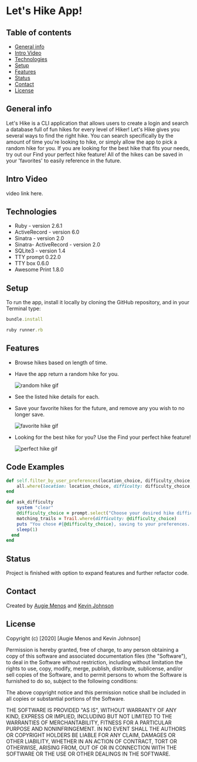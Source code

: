 # Let's Hike App!


## Table of contents
* [General info](#general-info)
* [Intro Video](#intro-video)
* [Technologies](#technologies)
* [Setup](#setup)
* [Features](#features)
* [Status](#status)
* [Contact](#contact)
* [License](#license)


## General info
Let's Hike is a CLI application that allows users to create a login and search a database full of fun hikes for every level of Hiker! Let's Hike gives you several ways to find the right hike. You can search specifically by the amount of time you're looking to hike, 
or simply allow the app to pick a random hike for you. If you are looking for the best hike that fits your needs, try out our Find your perfect hike feature! All of the hikes can be saved in your 'favorites' to easily reference in the future.


## Intro Video

video link here. 

## Technologies
* Ruby - version 2.6.1
* ActiveRecord - version 6.0
* Sinatra - version 2.0
* Sinatra- ActiveRecord - version 2.0
* SQLite3 - version 1.4
* TTY prompt 0.22.0
* TTY box 0.6.0
* Awesome Print 1.8.0



## Setup
To run the app, install it locally by cloning the GitHub repository, and in your Terminal type:
```ruby
bundle.install
```
```ruby
ruby runner.rb
``` 

## Features
* Browse hikes based on length of time.
* Have the app return a random hike for you.
     

     ![random hike gif](Media/randomhike.gif)


* See the listed hike details for each.
* Save your favorite hikes for the future, and remove any you wish to no    
  longer save.
    
    ![favorite hike gif](Media/favoritehikes.gif)

* Looking for the best hike for you? Use the Find your perfect hike feature! 
      

    ![perfect hike gif](Media/perfecthike.gif)


## Code Examples
``` ruby
def self.filter_by_user_preferences(location_choice, difficulty_choice,     pet_choice, water_choice)
    all.where(location: location_choice, difficulty: difficulty_choice, pets_allowed: pet_choice, has_water: water_choice)
end
```

``` ruby
def ask_difficulty
    system "clear"
    @difficulty_choice = prompt.select("Choose your desired hike difficulty", %w(Easy Medium Hard))
    matching_trails = Trail.where(difficulty: @difficulty_choice)
    puts "You chose #{@difficulty_choice}, saving to your preferences.."
    sleep(1)
  end 
end
```


## Status
Project is finished with option to expand features and further refactor code.


## Contact
Created by [Augie Menos](https://www.linkedin.com/in/augie-menos-9b8329b1/) and [Kevin Johnson](https://www.linkedin.com/in/kevin-johnson805/)


## License

Copyright (c) [2020] [Augie Menos and Kevin Johnson]

Permission is hereby granted, free of charge, to any person obtaining a copy
of this software and associated documentation files (the "Software"), to deal
in the Software without restriction, including without limitation the rights
to use, copy, modify, merge, publish, distribute, sublicense, and/or sell
copies of the Software, and to permit persons to whom the Software is
furnished to do so, subject to the following conditions:

The above copyright notice and this permission notice shall be included in all
copies or substantial portions of the Software.

THE SOFTWARE IS PROVIDED "AS IS", WITHOUT WARRANTY OF ANY KIND, EXPRESS OR
IMPLIED, INCLUDING BUT NOT LIMITED TO THE WARRANTIES OF MERCHANTABILITY,
FITNESS FOR A PARTICULAR PURPOSE AND NONINFRINGEMENT. IN NO EVENT SHALL THE
AUTHORS OR COPYRIGHT HOLDERS BE LIABLE FOR ANY CLAIM, DAMAGES OR OTHER
LIABILITY, WHETHER IN AN ACTION OF CONTRACT, TORT OR OTHERWISE, ARISING FROM,
OUT OF OR IN CONNECTION WITH THE SOFTWARE OR THE USE OR OTHER DEALINGS IN THE
SOFTWARE.
